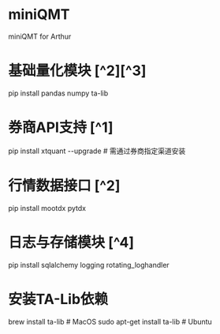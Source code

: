 # miniQMT
miniQMT for Arthur



# 基础量化模块 [^2][^3]
pip install pandas numpy ta-lib

# 券商API支持 [^1]
pip install xtquant --upgrade  # 需通过券商指定渠道安装

# 行情数据接口 [^2]
pip install mootdx pytdx

# 日志与存储模块 [^4]
pip install sqlalchemy logging rotating_loghandler

# 安装TA-Lib依赖
brew install ta-lib  # MacOS
sudo apt-get install ta-lib  # Ubuntu
